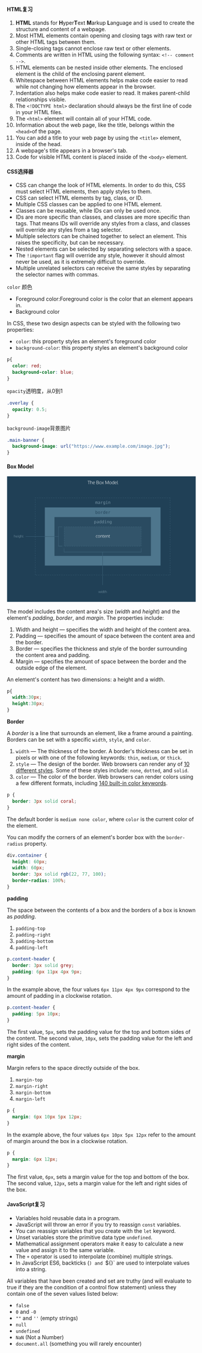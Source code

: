 #### HTML复习

1. **HTML** stands for **H**yper**T**ext **M**arkup **L**anguage and is used to create the structure and content of a webpage.
2. Most HTML elements contain opening and closing tags with raw text or other HTML tags between them.
3. Single-closing tags cannot enclose raw text or other elements.
4. Comments are written in HTML using the following syntax: `<!-- comment -->`.
5. HTML elements can be nested inside other elements. The enclosed element is the child of the enclosing parent element.
6. Whitespace between HTML elements helps make code easier to read while not changing how elements appear in the browser.
7. Indentation also helps make code easier to read. It makes parent-child relationships visible.
8. The `<!DOCTYPE html>` declaration should always be the first line of code in your HTML files.
9. The `<html>` element will contain all of your HTML code.
10. Information about the web page, like the title, belongs within the `<head>`of the page.
11. You can add a title to your web page by using the `<title>` element, inside of the head.
12. A webpage's title appears in a browser's tab.
13. Code for visible HTML content is placed inside of the `<body>` element.

#### CSS选择器

- CSS can change the look of HTML elements. In order to do this, CSS must select HTML elements, then apply styles to them.
- CSS can select HTML elements by tag, class, or ID.
- Multiple CSS classes can be applied to one HTML element.
- Classes can be reusable, while IDs can only be used once.
- IDs are more specific than classes, and classes are more specific than tags. That means IDs will override any styles from a class, and classes will override any styles from a tag selector.
- Multiple selectors can be chained together to select an element. This raises the specificity, but can be necessary.
- Nested elements can be selected by separating selectors with a space.
- The `!important` flag will override any style, however it should almost never be used, as it is extremely difficult to override.
- Multiple unrelated selectors can receive the same styles by separating the selector names with commas.

`color` 颜色

- Foreground color:Foreground color is the color that an element appears in. 
- Background color

In CSS, these two design aspects can be styled with the following two properties:

- `color`: this property styles an element's foreground color
- `background-color`: this property styles an element's background color

```css
p{
  color: red;
  background-color: blue;
}
```
`opacity`透明度，从0到1

```css
.overlay {
  opacity: 0.5;
}
```

`background-image`背景图片

```css
.main-banner {
  background-image: url("https://www.example.com/image.jpg");
}
```

#### Box Model

![box_model.png](../img/html_css_js/box_model.png)

 The model includes the content area's size (*width* and *height*) and the element's *padding*, *border*, and *margin*. The properties include:

1. Width and height — specifies the width and height of the content area.
2. Padding — specifies the amount of space between the content area and the border.
3. Border — specifies the thickness and style of the border surrounding the content area and padding.
4. Margin — specifies the amount of space between the border and the outside edge of the element.

An element's content has two dimensions: a height and a width. 

```css
p{
  width:30px;
  height:30px;
}
```

**Border**

A *border* is a line that surrounds an element, like a frame around a painting. Borders can be set with a specific `width`, `style`, and `color`.

1. `width` — The thickness of the border. A border's thickness can be set in pixels or with one of the following keywords: `thin`, `medium`, or `thick`.
2. `style` — The design of the border. Web browsers can render any of [10 different styles](https://developer.mozilla.org/en-US/docs/Web/CSS/border-style#Values). Some of these styles include: `none`, `dotted`, and `solid`.
3. `color` — The color of the border. Web browsers can render colors using a few different formats, including [140 built-in color keywords](https://developer.mozilla.org/en-US/docs/Web/CSS/color_value).

```css
p {
  border: 3px solid coral;
}
```

The default border is `medium none color`, where `color` is the current color of the element.

You can modify the corners of an element's border box with the `border-radius` property.

```css
div.container {
  height: 60px;
  width: 60px;
  border: 3px solid rgb(22, 77, 100);
  border-radius: 100%;
}
```

**padding**

The space between the contents of a box and the borders of a box is known as *padding*. 

1. `padding-top`
2. `padding-right`
3. `padding-bottom`
4. `padding-left`

```css
p.content-header {
  border: 3px solid grey;
  padding: 6px 11px 4px 9px;
}
```

In the example above, the four values `6px 11px 4px 9px` correspond to the amount of padding in a clockwise rotation.

```css
p.content-header {
  padding: 5px 10px;
}
```

The first value, `5px`, sets the padding value for the top and bottom sides of the content. The second value, `10px`, sets the padding value for the left and right sides of the content.

**margin**

Margin refers to the space directly outside of the box. 

1. `margin-top`
2. `margin-right`
3. `margin-bottom`
4. `margin-left`

```css
p {
  margin: 6px 10px 5px 12px;
}
```

In the example above, the four values `6px 10px 5px 12px` refer to the amount of margin around the box in a clockwise rotation.

```css
p {
  margin: 6px 12px;
}
```

The first value, `6px`, sets a margin value for the top and bottom of the box. The second value, `12px`, sets a margin value for the left and right sides of the box.

#### JavaScript复习

- Variables hold reusable data in a program.
- JavaScript will throw an error if you try to reassign `const` variables.
- You can reassign variables that you create with the `let` keyword.
- Unset variables store the primitive data type `undefined`.
- Mathematical assignment operators make it easy to calculate a new value and assign it to the same variable.
- The `+` operator is used to interpolate (combine) multiple strings.
- In JavaScript ES6, backticks (`) and `${}` are used to interpolate values into a string.

All variables that have been created and set are truthy (and will evaluate to true if they are the condition of a control flow statement) unless they contain one of the seven values listed below:

- `false`
- `0` and `-0`
- `""` and `''` (empty strings)
- `null`
- `undefined`
- `NaN` (Not a Number)
- `document.all` (something you will rarely encounter)